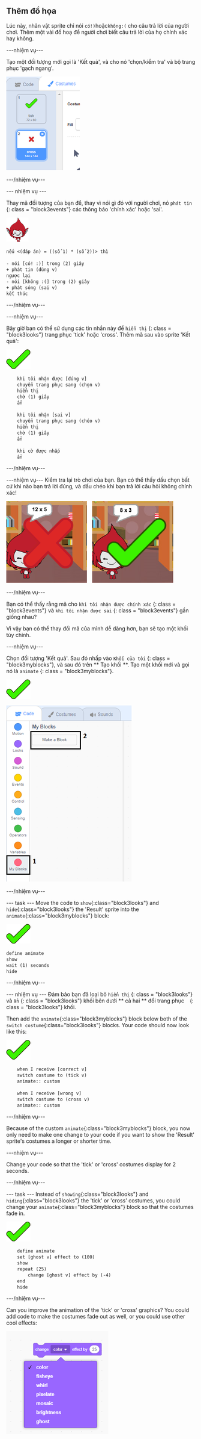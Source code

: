 ## Thêm đồ họa

Lúc này, nhân vật sprite chỉ nói `có!)`hoặc`không:(` cho câu trả lời của người chơi. Thêm một vài đồ hoạ để người chơi biết câu trả lời của họ chính xác hay không.

\---nhiệm vụ\---

Tạo một đối tượng mới gọi là 'Kết quả', và cho nó 'chọn/kiểm tra' và bộ trang phục 'gạch ngang'.

![Sprite with tick and cross costumes](images/brain-result.png)

\---/nhiệm vụ\---

\--- nhiệm vụ \---

Thay mã đối tượng của bạn để, thay vì nói gì đó với người chơi, nó ` phát tin ` {: class = "block3events"} các thông báo 'chính xác' hoặc 'sai'.

![Character sprite](images/giga-sprite.png)

```blocks3
nếu <(đáp án) = ((số 1) * (số 2))> thì

- nói [có! :)] trong (2) giây
+ phát tin (đúng v)
ngược lại
- nói [không :(] trong (2) giây
+ phát sóng (sai v)
kết thúc
```

\---/nhiệm vụ\---

\---nhiệm vụ\---

Bây giờ bạn có thể sử dụng các tin nhắn này để ` hiển thị ` {: class = "block3looks"} trang phục 'tick' hoặc 'cross'. Thêm mã sau vào sprite 'Kết quả':

![Result sprite](images/result-sprite.png)

```blocks3
    khi tôi nhận được [đúng v]
    chuyển trang phục sang (chọn v)
    hiển thị
    chờ (1) giây
    ẩn

    khi tôi nhận [sai v]
    chuyển trang phục sang (chéo v)
    hiển thị
    chờ (1) giây
    ẩn

    khi cờ được nhấp
    ẩn
```

\---/nhiệm vụ\---

\---nhiệm vụ\--- Kiểm tra lại trò chơi của bạn. Bạn có thể thấy dấu chọn bất cứ khi nào bạn trả lời đúng, và dấu chéo khi bạn trả lời câu hỏi không chính xác!

![Tick for correct, cross for wrong answer](images/brain-test-answer.png)

\---/nhiệm vụ\---

Bạn có thể thấy rằng mã cho ` khi tôi nhận được chính xác ` {: class = "block3events"} và ` khi tôi nhận được sai ` {: class = "block3events"} gần giống nhau?

Vì vậy bạn có thể thay đổi mã của mình dễ dàng hơn, bạn sẽ tạo một khối tùy chỉnh.

\---nhiệm vụ\---

Chọn đối tượng 'Kết quả'. Sau đó nhấp vào ` Khối của tôi ` {: class = "block3myblocks"}, và sau đó trên ** Tạo khối **. Tạo một khối mới và gọi nó là ` animate ` {: class = "block3myblocks"}.

![Result sprite](images/result-sprite.png)

![Create a block called animate](images/brain-animate-function.png)

\---/nhiệm vụ\---

\--- task \--- Move the code to `show`{:class="block3looks"} and `hide`{:class="block3looks"} the 'Result' sprite into the `animate`{:class="block3myblocks"} block:

![Result sprite](images/result-sprite.png)

```blocks3
define animate
show
wait (1) seconds
hide
```

\---/nhiệm vụ\---

\--- nhiệm vụ \--- Đảm bảo bạn đã loại bỏ `hiển thị` {: class = "block3looks"} và ` ẩn ` {: class = "block3looks"} khối bên dưới ** cả hai ** đổi trang phục ` ` {: class = "block3looks"} khối.

Then add the `animate`{:class="block3myblocks"} block below both of the `switch costume`{:class="block3looks"} blocks. Your code should now look like this:

![Result sprite](images/result-sprite.png)

```blocks3
    when I receive [correct v]
    switch costume to (tick v)
    animate:: custom

    when I receive [wrong v]
    switch costume to (cross v)
    animate:: custom
```

\---/nhiệm vụ\---

Because of the custom `animate`{:class="block3myblocks"} block, you now only need to make one change to your code if you want to show the 'Result' sprite's costumes a longer or shorter time.

\---nhiệm vụ\---

Change your code so that the 'tick' or 'cross' costumes display for 2 seconds.

\---/nhiệm vụ\---

\--- task \--- Instead of `showing`{:class="block3looks"} and `hiding`{:class="block3looks"} the 'tick' or 'cross' costumes, you could change your `animate`{:class="block3myblocks"} block so that the costumes fade in.

![Result sprite](images/result-sprite.png)

```blocks3
    define animate
    set [ghost v] effect to (100)
    show
    repeat (25)
        change [ghost v] effect by (-4)
    end
    hide
```

\---/nhiệm vụ\---

Can you improve the animation of the 'tick' or 'cross' graphics? You could add code to make the costumes fade out as well, or you could use other cool effects:

![screenshot](images/brain-effects.png)